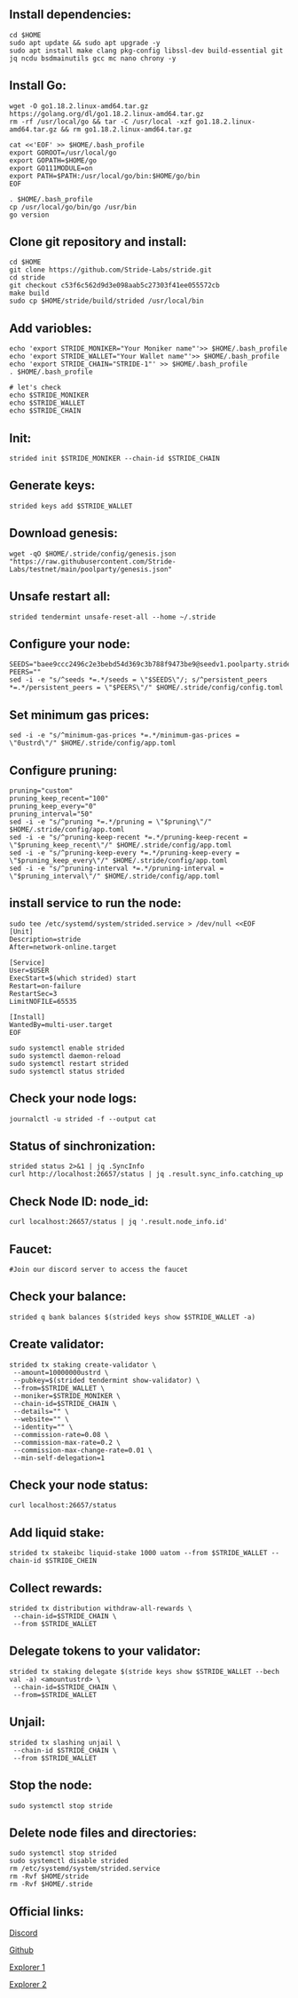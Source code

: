 ## Install dependencies:
```
cd $HOME
sudo apt update && sudo apt upgrade -y
sudo apt install make clang pkg-config libssl-dev build-essential git jq ncdu bsdmainutils gcc mc nano chrony -y
```

## Install Go:
```
wget -O go1.18.2.linux-amd64.tar.gz https://golang.org/dl/go1.18.2.linux-amd64.tar.gz
rm -rf /usr/local/go && tar -C /usr/local -xzf go1.18.2.linux-amd64.tar.gz && rm go1.18.2.linux-amd64.tar.gz

cat <<'EOF' >> $HOME/.bash_profile
export GOROOT=/usr/local/go
export GOPATH=$HOME/go
export GO111MODULE=on
export PATH=$PATH:/usr/local/go/bin:$HOME/go/bin
EOF

. $HOME/.bash_profile
cp /usr/local/go/bin/go /usr/bin
go version
```

## Clone git repository and install:
```
cd $HOME
git clone https://github.com/Stride-Labs/stride.git
cd stride
git checkout c53f6c562d9d3e098aab5c27303f41ee055572cb
make build
sudo cp $HOME/stride/build/strided /usr/local/bin
```
## Add variobles:
```
echo 'export STRIDE_MONIKER="Your Moniker name"'>> $HOME/.bash_profile
echo 'export STRIDE_WALLET="Your Wallet name"'>> $HOME/.bash_profile
echo 'export STRIDE_CHAIN="STRIDE-1"' >> $HOME/.bash_profile
. $HOME/.bash_profile

# let's check
echo $STRIDE_MONIKER
echo $STRIDE_WALLET
echo $STRIDE_CHAIN
```

## Init:
```
strided init $STRIDE_MONIKER --chain-id $STRIDE_CHAIN
```
## Generate keys:
```
strided keys add $STRIDE_WALLET
```
## Download genesis:
```
wget -qO $HOME/.stride/config/genesis.json "https://raw.githubusercontent.com/Stride-Labs/testnet/main/poolparty/genesis.json"
```

## Unsafe restart all:
```
strided tendermint unsafe-reset-all --home ~/.stride
```

## Configure your node:
```
SEEDS="baee9ccc2496c2e3bebd54d369c3b788f9473be9@seedv1.poolparty.stridenet.co:26656"
PEERS=""
sed -i -e "s/^seeds *=.*/seeds = \"$SEEDS\"/; s/^persistent_peers *=.*/persistent_peers = \"$PEERS\"/" $HOME/.stride/config/config.toml
```

## Set minimum gas prices:
```
sed -i -e "s/^minimum-gas-prices *=.*/minimum-gas-prices = \"0ustrd\"/" $HOME/.stride/config/app.toml
```
## Configure pruning:
```
pruning="custom"
pruning_keep_recent="100"
pruning_keep_every="0"
pruning_interval="50"
sed -i -e "s/^pruning *=.*/pruning = \"$pruning\"/" $HOME/.stride/config/app.toml
sed -i -e "s/^pruning-keep-recent *=.*/pruning-keep-recent = \"$pruning_keep_recent\"/" $HOME/.stride/config/app.toml
sed -i -e "s/^pruning-keep-every *=.*/pruning-keep-every = \"$pruning_keep_every\"/" $HOME/.stride/config/app.toml
sed -i -e "s/^pruning-interval *=.*/pruning-interval = \"$pruning_interval\"/" $HOME/.stride/config/app.toml
```
## install service to run the node:
```
sudo tee /etc/systemd/system/strided.service > /dev/null <<EOF
[Unit]
Description=stride
After=network-online.target

[Service]
User=$USER
ExecStart=$(which strided) start
Restart=on-failure
RestartSec=3
LimitNOFILE=65535

[Install]
WantedBy=multi-user.target
EOF

sudo systemctl enable strided
sudo systemctl daemon-reload
sudo systemctl restart strided
sudo systemctl status strided
```

## Check your node logs:
```
journalctl -u strided -f --output cat
```
## Status of sinchronization:
```
strided status 2>&1 | jq .SyncInfo
curl http://localhost:26657/status | jq .result.sync_info.catching_up
```
## Check Node ID: node_id:
```
curl localhost:26657/status | jq '.result.node_info.id'
```
## Faucet:
```
#Join our discord server to access the faucet
```
## Сheck your balance:
```
strided q bank balances $(strided keys show $STRIDE_WALLET -a)
```
## Create validator:
```
strided tx staking create-validator \
 --amount=10000000ustrd \
 --pubkey=$(strided tendermint show-validator) \
 --from=$STRIDE_WALLET \
 --moniker=$STRIDE_MONIKER \
 --chain-id=$STRIDE_CHAIN \
 --details="" \
 --website="" \
 --identity="" \
 --commission-rate=0.08 \
 --commission-max-rate=0.2 \
 --commission-max-change-rate=0.01 \
 --min-self-delegation=1
```

## Check your node status:
```
curl localhost:26657/status
```
## Add liquid stake:
```
strided tx stakeibc liquid-stake 1000 uatom --from $STRIDE_WALLET --chain-id $STRIDE_CHEIN
```
## Collect rewards:
```
strided tx distribution withdraw-all-rewards \
 --chain-id=$STRIDE_CHAIN \
 --from $STRIDE_WALLET
```
## Delegate tokens to your validator:
```
strided tx staking delegate $(stride keys show $STRIDE_WALLET --bech val -a) <amountustrd> \
 --chain-id=$STRIDE_CHAIN \
 --from=$STRIDE_WALLET
```

## Unjail:
```
strided tx slashing unjail \
 --chain-id $STRIDE_CHAIN \
 --from $STRIDE_WALLET 
```
## Stop the node:
```
sudo systemctl stop stride
```
## Delete node files and directories:
```
sudo systemctl stop strided
sudo systemctl disable strided
rm /etc/systemd/system/strided.service
rm -Rvf $HOME/stride
rm -Rvf $HOME/.stride
```
## Official links:
  
[Discord](http://stride.zone/discord)

[Github](https://github.com/Stride-Labs/testnet)

[Explorer 1](https://poolparty.stride.zone/STRIDE/staking)

[Explorer 2](https://stride.explorers.guru/validators)
